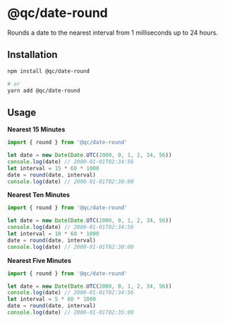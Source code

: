 # @qc/date-round

Rounds a date to the nearest interval from 1 milliseconds up to 24 hours.


## Installation

```sh
npm install @qc/date-round

# or
yarn add @qc/date-round
```


## Usage

**Nearest 15 Minutes**

```js
import { round } from '@qc/date-round'

let date = new Date(Date.UTC(2000, 0, 1, 2, 34, 56))
console.log(date) // 2000-01-01T02:34:56
let interval = 15 * 60 * 1000
date = round(date, interval)
console.log(date) // 2000-01-01T02:30:00
```

**Nearest Ten Minutes**

```js
import { round } from '@qc/date-round'

let date = new Date(Date.UTC(2000, 0, 1, 2, 34, 56))
console.log(date) // 2000-01-01T02:34:56
let interval = 10 * 60 * 1000
date = round(date, interval)
console.log(date) // 2000-01-01T02:30:00
```

**Nearest Five Minutes**

```js
import { round } from '@qc/date-round'

let date = new Date(Date.UTC(2000, 0, 1, 2, 34, 56))
console.log(date) // 2000-01-01T02:34:56
let interval = 5 * 60 * 1000
date = round(date, interval)
console.log(date) // 2000-01-01T02:35:00
```
